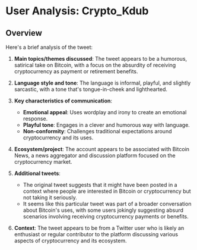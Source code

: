 # User Analysis: Crypto_Kdub

## Overview

Here's a brief analysis of the tweet:

1. **Main topics/themes discussed**: The tweet appears to be a humorous, satirical take on Bitcoin, with a focus on the absurdity of receiving cryptocurrency as payment or retirement benefits.

2. **Language style and tone**: The language is informal, playful, and slightly sarcastic, with a tone that's tongue-in-cheek and lighthearted.

3. **Key characteristics of communication**:
   - **Emotional appeal**: Uses wordplay and irony to create an emotional response.
   - **Playful tone**: Engages in a clever and humorous way with language.
   - **Non-conformity**: Challenges traditional expectations around cryptocurrency and its uses.

4. **Ecosystem/project**: The account appears to be associated with Bitcoin News, a news aggregator and discussion platform focused on the cryptocurrency market.

5. **Additional tweets**:
   - The original tweet suggests that it might have been posted in a context where people are interested in Bitcoin or cryptocurrency but not taking it seriously.
   - It seems like this particular tweet was part of a broader conversation about Bitcoin's uses, with some users jokingly suggesting absurd scenarios involving receiving cryptocurrency payments or benefits.

6. **Context**: The tweet appears to be from a Twitter user who is likely an enthusiast or regular contributor to the platform discussing various aspects of cryptocurrency and its ecosystem.